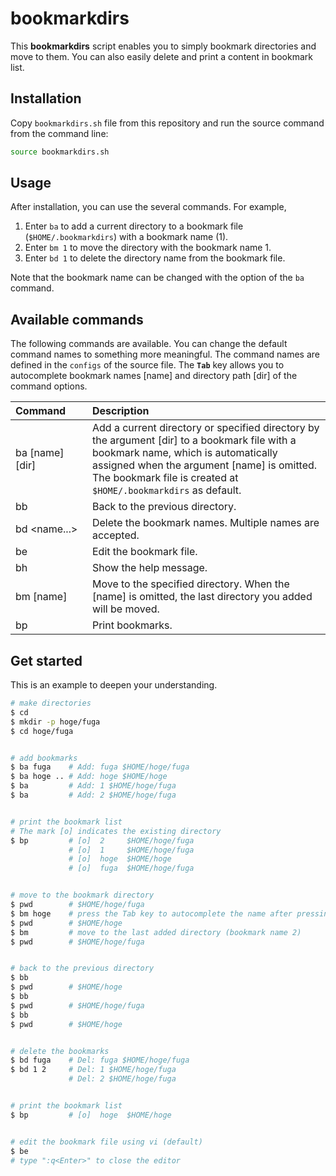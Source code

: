 # bookmarkdirs

This **bookmarkdirs** script enables you to simply bookmark directories and move to them.
You can also easily delete and print a content in bookmark list.

## Installation

Copy `bookmarkdirs.sh` file from this repository and run the source command from the command line:

``` bash
source bookmarkdirs.sh
```

## Usage

After installation, you can use the several commands.
For example,

1. Enter `ba` to add a current directory to a bookmark file (`$HOME/.bookmarkdirs`) with a bookmark name (1).
1. Enter `bm 1` to move the directory with the bookmark name 1.
1. Enter `bd 1` to delete the directory name from the bookmark file.

Note that the bookmark name can be changed with the option of the `ba` command.


## Available commands

The following commands are available.
You can change the default command names to something more meaningful.
The command names are defined in the `configs` of the source file.
The **`Tab`** key allows you to autocomplete bookmark names \[name\] and directory path \[dir\] of the command options.

Command&nbsp;&nbsp;&nbsp;&nbsp;&nbsp;&nbsp;|Description
:--|:--
ba [name] [dir]  | Add a current directory or specified directory by the argument [dir] to a bookmark file with a bookmark name, which is automatically assigned when the argument [name] is omitted. The bookmark file is created at `$HOME/.bookmarkdirs` as default.
bb               | Back to the previous directory.
bd \<name...\>   | Delete the bookmark names. Multiple names are accepted.
be               | Edit the bookmark file.
bh               | Show the help message.
bm \[name\]      | Move to the specified directory. When the \[name\] is omitted, the last directory you added will be moved.
bp               | Print bookmarks.

## Get started

This is an example to deepen your understanding.

``` bash
# make directories
$ cd
$ mkdir -p hoge/fuga
$ cd hoge/fuga


# add bookmarks
$ ba fuga    # Add: fuga $HOME/hoge/fuga
$ ba hoge .. # Add: hoge $HOME/hoge
$ ba         # Add: 1 $HOME/hoge/fuga
$ ba         # Add: 2 $HOME/hoge/fuga


# print the bookmark list
# The mark [o] indicates the existing directory
$ bp         # [o]  2     $HOME/hoge/fuga
             # [o]  1     $HOME/hoge/fuga
             # [o]  hoge  $HOME/hoge
             # [o]  fuga  $HOME/hoge/fuga


# move to the bookmark directory
$ pwd        # $HOME/hoge/fuga
$ bm hoge    # press the Tab key to autocomplete the name after pressing 'h' of 'hoge'
$ pwd        # $HOME/hoge
$ bm         # move to the last added directory (bookmark name 2)
$ pwd        # $HOME/hoge/fuga


# back to the previous directory
$ bb
$ pwd        # $HOME/hoge
$ bb
$ pwd        # $HOME/hoge/fuga
$ bb
$ pwd        # $HOME/hoge


# delete the bookmarks
$ bd fuga    # Del: fuga $HOME/hoge/fuga
$ bd 1 2     # Del: 1 $HOME/hoge/fuga
             # Del: 2 $HOME/hoge/fuga


# print the bookmark list
$ bp         # [o]  hoge  $HOME/hoge


# edit the bookmark file using vi (default)
$ be
# type ":q<Enter>" to close the editor
```
